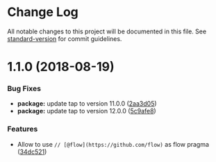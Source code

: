 # Change Log

All notable changes to this project will be documented in this file. See [standard-version](https://github.com/conventional-changelog/standard-version) for commit guidelines.

<a name="1.1.0"></a>
# 1.1.0 (2018-08-19)


### Bug Fixes

* **package:** update tap to version 11.0.0 ([2aa3d05](https://github.com/tmcw/are-we-flow-yet/commit/2aa3d05))
* **package:** update tap to version 12.0.0 ([5c9afe8](https://github.com/tmcw/are-we-flow-yet/commit/5c9afe8))


### Features

* Allow to use `// [@flow](https://github.com/flow)` as flow pragma ([34dc521](https://github.com/tmcw/are-we-flow-yet/commit/34dc521))
